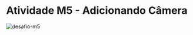 # Atividade M5 - Adicionando Câmera

![desafio-m5](https://github.com/GabrielTamujo/AtividadesCG/assets/30511610/892a4b7d-7208-4d97-81a5-55ddc832a418)
